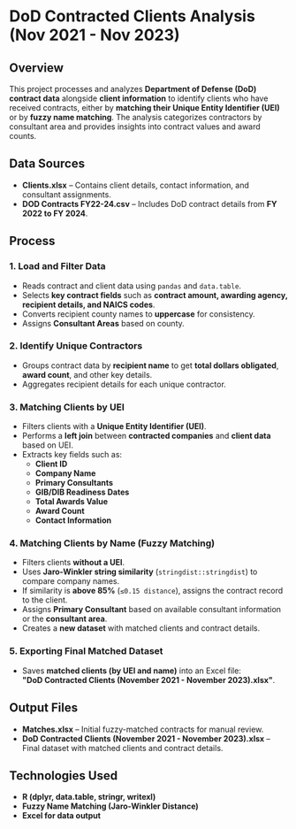 # DoD Contracted Clients Analysis (Nov 2021 - Nov 2023)

## Overview
This project processes and analyzes **Department of Defense (DoD) contract data** alongside **client information** to identify clients who have received contracts, either by **matching their Unique Entity Identifier (UEI)** or by **fuzzy name matching**. The analysis categorizes contractors by consultant area and provides insights into contract values and award counts.

## Data Sources
- **Clients.xlsx** – Contains client details, contact information, and consultant assignments.
- **DOD Contracts FY22-24.csv** – Includes DoD contract details from **FY 2022 to FY 2024**.

## Process

### 1. Load and Filter Data
- Reads contract and client data using `pandas` and `data.table`.
- Selects **key contract fields** such as **contract amount, awarding agency, recipient details, and NAICS codes**.
- Converts recipient county names to **uppercase** for consistency.
- Assigns **Consultant Areas** based on county.

### 2. Identify Unique Contractors
- Groups contract data by **recipient name** to get **total dollars obligated**, **award count**, and other key details.
- Aggregates recipient details for each unique contractor.

### 3. Matching Clients by UEI
- Filters clients with a **Unique Entity Identifier (UEI)**.
- Performs a **left join** between **contracted companies** and **client data** based on UEI.
- Extracts key fields such as:
  - **Client ID**
  - **Company Name**
  - **Primary Consultants**
  - **GIB/DIB Readiness Dates**
  - **Total Awards Value**
  - **Award Count**
  - **Contact Information**

### 4. Matching Clients by Name (Fuzzy Matching)
- Filters clients **without a UEI**.
- Uses **Jaro-Winkler string similarity** (`stringdist::stringdist`) to compare company names.
- If similarity is **above 85%** (`≤0.15 distance`), assigns the contract record to the client.
- Assigns **Primary Consultant** based on available consultant information or the **consultant area**.
- Creates a **new dataset** with matched clients and contract details.

### 5. Exporting Final Matched Dataset
- Saves **matched clients (by UEI and name)** into an Excel file:  
  **"DoD Contracted Clients (November 2021 - November 2023).xlsx"**.

## Output Files
- **Matches.xlsx** – Initial fuzzy-matched contracts for manual review.
- **DoD Contracted Clients (November 2021 - November 2023).xlsx** – Final dataset with matched clients and contract details.

## Technologies Used
- **R (dplyr, data.table, stringr, writexl)**
- **Fuzzy Name Matching (Jaro-Winkler Distance)**
- **Excel for data output**
